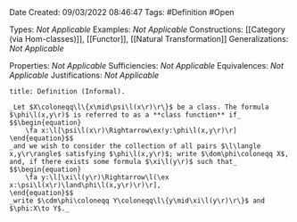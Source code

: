 <br />
<br />

Date Created: 09/03/2022 08:46:47
Tags: #Definition #Open

Types: _Not Applicable_
Examples: _Not Applicable_
Constructions: [[Category (via Hom-classes)]], [[Functor]], [[Natural Transformation]]
Generalizations: _Not Applicable_

Properties: _Not Applicable_
Sufficiencies: _Not Applicable_
Equivalences: _Not Applicable_
Justifications: _Not Applicable_

``` ad-Definition
title: Definition (Informal).

_Let $X\coloneqq\l\{x\mid\psi\l(x\r)\r\}$ be a class. The formula $\phi\l(x,y\r)$ is referred to as a **class function** if_
$$\begin{equation}
    \fa x:\l[\psi\l(x\r)\Rightarrow\ex!y:\phi\l(x,y\r)\r]
\end{equation}$$
_and we wish to consider the collection of all pairs $\l\langle x,y\r\rangle$ satisfying $\phi\l(x,y\r)$; write $\dom\phi\coloneqq X$, and, if there exists some formula $\xi\l(y\r)$ such that_
$$\begin{equation}
    \fa y:\l[\xi\l(y\r)\Rightarrow\l(\ex x:\psi\l(x\r)\land\phi\l(x,y\r)\r)\r],
\end{equation}$$
_write $\cdm\phi\coloneqq Y\coloneqq\l\{y\mid\xi\l(y\r)\r\}$ and $\phi:X\to Y$._

```
